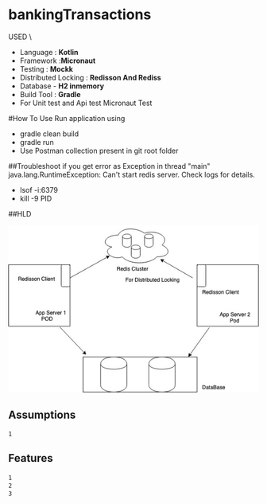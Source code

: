 # bankingTransactions

USED \
- Language : **Kotlin**
- Framework :**Micronaut**
- Testing : **Mockk**
- Distributed Locking : **Redisson And Rediss**
- Database - **H2 inmemory**
- Build Tool : **Gradle**
- For Unit test and Api test Micronaut Test  

#How To Use
 Run application using  
 - gradle clean build
 - gradle run
 - Use Postman collection present in git root folder
 
 
##Troubleshoot
 if you get error as  Exception in thread "main" java.lang.RuntimeException: Can't start redis server. Check logs for details.
 - lsof -i:6379
 - kill -9 PID 

##HLD

![Image of Yaktocat](
diagram.jpg)

## Assumptions
    
    1
    

## Features
    1
    2
    3
    